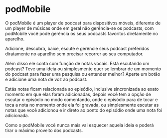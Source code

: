 # podMobile #

O podMobile é um player de podcast para dispositivos móveis, diferente de um player de músicas onde em geral não gerência-se os podcasts, com podMobile você pode gerência os seus podcasts favoritos diretamente no aparelho.

Adicione, descubra, baixe, escute e gerêncie seus podcast preferidos diratamente no aparelho sem precisar recorrer ao seu computador.

Além disso ele conta com função de notas vocais. Está escutando um podcast? Teve uma ideia ou simplesmente quer se lembrar de um momento do podcast para fazer uma pesquisa ou entender melhor? Aperte um botão e adicione uma nota de voz ao podcast.

Estás notas ficam relacionada ao episódio, inclusive sincronizada ao exato momento em que elas foram adicionadas, depois você tem a opção de escutar o episódio no modo comentando, onde o episódio para de tocar e toca a nota no momento onde ela foi gravada, ou simplesmente escutar as notas que você adicionou e ir direto ao ponto do episódio onde uma nota foi adicionada.

Como o podMobile você nunca mais vai esquecer aquela ideia e poderá tirar o máximo proveito dos podcasts.
